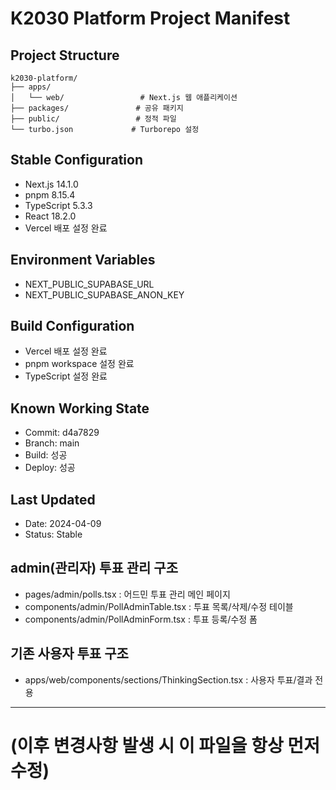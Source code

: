 # K2030 Platform Project Manifest

## Project Structure
```
k2030-platform/
├── apps/
│   └── web/                 # Next.js 웹 애플리케이션
├── packages/               # 공유 패키지
├── public/                 # 정적 파일
└── turbo.json             # Turborepo 설정
```

## Stable Configuration
- Next.js 14.1.0
- pnpm 8.15.4
- TypeScript 5.3.3
- React 18.2.0
- Vercel 배포 설정 완료

## Environment Variables
- NEXT_PUBLIC_SUPABASE_URL
- NEXT_PUBLIC_SUPABASE_ANON_KEY

## Build Configuration
- Vercel 배포 설정 완료
- pnpm workspace 설정 완료
- TypeScript 설정 완료

## Known Working State
- Commit: d4a7829
- Branch: main
- Build: 성공
- Deploy: 성공

## Last Updated
- Date: 2024-04-09
- Status: Stable

## admin(관리자) 투표 관리 구조
- pages/admin/polls.tsx : 어드민 투표 관리 메인 페이지
- components/admin/PollAdminTable.tsx : 투표 목록/삭제/수정 테이블
- components/admin/PollAdminForm.tsx : 투표 등록/수정 폼

## 기존 사용자 투표 구조
- apps/web/components/sections/ThinkingSection.tsx : 사용자 투표/결과 전용

---

# (이후 변경사항 발생 시 이 파일을 항상 먼저 수정) 